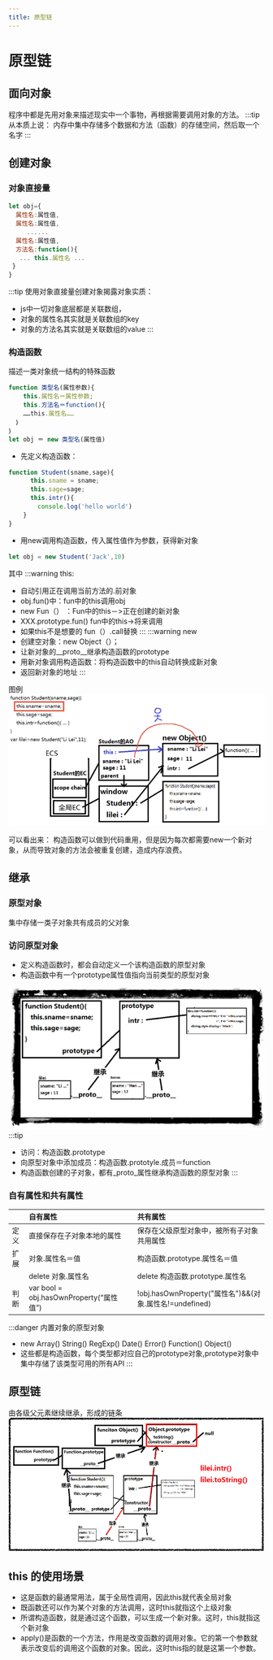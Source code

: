 ```yaml
---
title: 原型链
---
```

# 原型链
## 面向对象
程序中都是先用对象来描述现实中一个事物，再根据需要调用对象的方法。
:::tip
从本质上说：
    内存中集中存储多个数据和方法（函数）的存储空间，然后取一个名字
:::
## 创建对象
### 对象直接量
```js
let obj={
  属性名:属性值,
  属性名:属性值,
     ......
  属性名:属性值,
  方法名:function(){
   ... this.属性名 ...
 }
}
```
:::tip
使用对象直接量创建对象揭露对象实质：
+ js中一切对象底层都是关联数组，
+ 对象的属性名其实就是关联数组的key
+ 对象的方法名其实就是关联数组的value
:::
### 构造函数
描述一类对象统一结构的特殊函数
```js
function 类型名(属性参数){
    this.属性名＝属性参数;
    this.方法名＝function(){
    ……this.属性名……
  ｝
｝
let obj ＝ new 类型名(属性值)
```
+ 先定义构造函数：
```js
function Student(sname,sage){
      this.sname = sname;
      this.sage=sage;
      this.intr(){
        console.log('hello world')
    }
}
```
+ 用new调用构造函数，传入属性值作为参数，获得新对象
```js
let obj = new Student('Jack',10)
```

其中
:::warning
this:
+ 自动引用正在调用当前方法的.前对象
+ obj.fun()中：fun中的this调用obj
+ new Fun（） ：Fun中的this－>正在创建的新对象
+ XXX.prototype.fun() fun中的this->将来调用
+ 如果this不是想要的  fun（）.call替换
:::
:::warning
new
+ 创建空对象：new Object（）；
+ 让新对象的__proto__继承构造函数的prototype
+ 用新对象调用构造函数：将构造函数中的this自动转换成新对象
+ 返回新对象的地址
:::

图例
![An image](./images/1.png)

可以看出来：
构造函数可以做到代码重用，但是因为每次都需要new一个新对象，从而导致对象的方法会被重复创建，造成内存浪费。
## 继承
### 原型对象
集中存储一类子对象共有成员的父对象
### 访问原型对象
+ 定义构造函数时，都会自动定义一个该构造函数的原型对象
+ 构造函数中有一个prototype属性值指向当前类型的原型对象

![An image](./images/2.png)
:::tip
+ 访问：构造函数.prototype
+ 向原型对象中添加成员：构造函数.prototyle.成员＝function
+ 构造函数创建的子对象，都有_proto_属性继承构造函数的原型对象
:::
### 自有属性和共有属性
|         | 自有属性           | 共有属性        |
| ------------- |:-------------| :-----|
| 定义     | 直接保存在子对象本地的属性 | 保存在父级原型对象中，被所有子对象共用属性 |
| 扩展     | 对象.属性名＝值      |   构造函数.prototype.属性名＝值 |
|           | delete 对象.属性名| delete 构造函数.prototype.属性名|
| 判断 | var bool = obj.hasOwnProperty(“属性值”)     |    !obj.hasOwnProperty("属性名")&&(对象.属性名!=undefined) |

:::danger
内置对象的原型对象								
 + new Array() String()  RegExp() Date() Error() Function() Object()
 + 这些都是构造函数，每个类型都对应自己的prototype对象,prototype对象中集中存储了该类型可用的所有API
:::
## 原型链
由各级父元素继续继承，形成的链条
![An image](./images/3.png)

## this 的使用场景
+ 这是函数的最通常用法，属于全局性调用，因此this就代表全局对象
+ 既函数还可以作为某个对象的方法调用，这时this就指这个上级对象
+ 所谓构造函数，就是通过这个函数，可以生成一个新对象。这时，this就指这个新对象
+ apply()是函数的一个方法，作用是改变函数的调用对象。它的第一个参数就表示改变后的调用这个函数的对象。因此，这时this指的就是这第一个参数。



